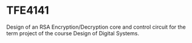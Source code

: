# TFE4141
Design of an RSA Encryption/Decryption core and control circuit for the term project of the course Design of Digital Systems.
